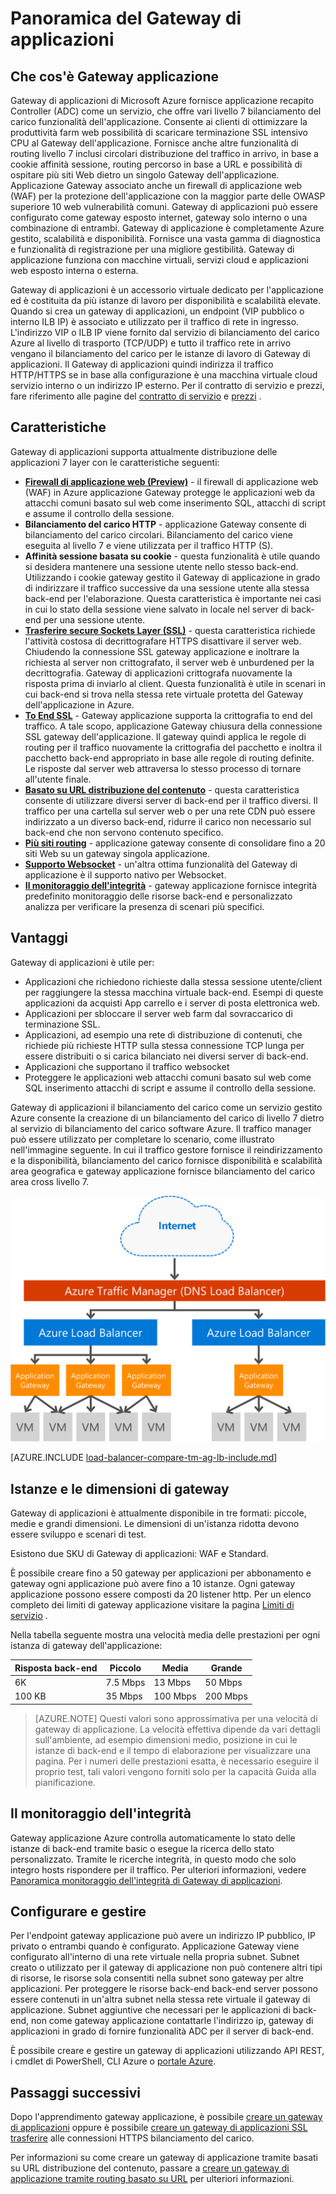 <properties
   pageTitle="Introduzione al Gateway di applicazione | Microsoft Azure"
   description="Questa pagina offre una panoramica del servizio Gateway di applicazioni per il bilanciamento del carico di livello 7, tra cui le dimensioni di gateway, HTTP caricare affinità sessione bilanciamento del carico, basata su cookie e trasferire SSL."
   documentationCenter="na"
   services="application-gateway"
   authors="georgewallace"
   manager="carmonm"
   editor="tysonn"/>
<tags
   ms.service="application-gateway"
   ms.devlang="na"
   ms.topic="hero-article"
   ms.tgt_pltfrm="na"
   ms.workload="infrastructure-services"
   ms.date="10/25/2016"
   ms.author="gwallace"/>

# <a name="application-gateway-overview"></a>Panoramica del Gateway di applicazioni

## <a name="what-is-application-gateway"></a>Che cos'è Gateway applicazione

Gateway di applicazioni di Microsoft Azure fornisce applicazione recapito Controller (ADC) come un servizio, che offre vari livello 7 bilanciamento del carico funzionalità dell'applicazione. Consente ai clienti di ottimizzare la produttività farm web possibilità di scaricare terminazione SSL intensivo CPU al Gateway dell'applicazione. Fornisce anche altre funzionalità di routing livello 7 inclusi circolari distribuzione del traffico in arrivo, in base a cookie affinità sessione, routing percorso in base a URL e possibilità di ospitare più siti Web dietro un singolo Gateway dell'applicazione. Applicazione Gateway associato anche un firewall di applicazione web (WAF) per la protezione dell'applicazione con la maggior parte delle OWASP superiore 10 web vulnerabilità comuni. Gateway di applicazioni può essere configurato come gateway esposto internet, gateway solo interno o una combinazione di entrambi. Gateway di applicazione è completamente Azure gestito, scalabilità e disponibilità. Fornisce una vasta gamma di diagnostica e funzionalità di registrazione per una migliore gestibilità. Gateway di applicazione funziona con macchine virtuali, servizi cloud e applicazioni web esposto interna o esterna.

Gateway di applicazioni è un accessorio virtuale dedicato per l'applicazione ed è costituita da più istanze di lavoro per disponibilità e scalabilità elevate. Quando si crea un gateway di applicazioni, un endpoint (VIP pubblico o interno ILB IP) è associato e utilizzato per il traffico di rete in ingresso. L'indirizzo VIP o ILB IP viene fornito dal servizio di bilanciamento del carico Azure al livello di trasporto (TCP/UDP) e tutto il traffico rete in arrivo vengano il bilanciamento del carico per le istanze di lavoro di Gateway di applicazioni. Il Gateway di applicazioni quindi indirizza il traffico HTTP/HTTPS se in base alla configurazione è una macchina virtuale cloud servizio interno o un indirizzo IP esterno. Per il contratto di servizio e prezzi, fare riferimento alle pagine del [contratto di servizio](https://azure.microsoft.com/support/legal/sla/) e [prezzi](https://azure.microsoft.com/pricing/details/application-gateway/) .

## <a name="features"></a>Caratteristiche

Gateway di applicazioni supporta attualmente distribuzione delle applicazioni 7 layer con le caratteristiche seguenti:

- **[Firewall di applicazione web (Preview)](application-gateway-webapplicationfirewall-overview.md)** - il firewall di applicazione web (WAF) in Azure applicazione Gateway protegge le applicazioni web da attacchi comuni basato sul web come inserimento SQL, attacchi di script e assume il controllo della sessione.
- **Bilanciamento del carico HTTP** - applicazione Gateway consente di bilanciamento del carico circolari. Bilanciamento del carico viene eseguita al livello 7 e viene utilizzata per il traffico HTTP (S).
- **Affinità sessione basata su cookie** - questa funzionalità è utile quando si desidera mantenere una sessione utente nello stesso back-end. Utilizzando i cookie gateway gestito il Gateway di applicazione in grado di indirizzare il traffico successive da una sessione utente alla stessa back-end per l'elaborazione. Questa caratteristica è importante nei casi in cui lo stato della sessione viene salvato in locale nel server di back-end per una sessione utente.
- **[Trasferire secure Sockets Layer (SSL)](application-gateway-ssl-arm.md)** - questa caratteristica richiede l'attività costosa di decrittografare HTTPS disattivare il server web. Chiudendo la connessione SSL gateway applicazione e inoltrare la richiesta al server non crittografato, il server web è unburdened per la decrittografia.  Gateway di applicazioni crittografa nuovamente la risposta prima di inviarlo al client. Questa funzionalità è utile in scenari in cui back-end si trova nella stessa rete virtuale protetta del Gateway dell'applicazione in Azure.
- **[To End SSL](application-gateway-backend-ssl.md)** - Gateway applicazione supporta la crittografia to end del traffico. A tale scopo, applicazione Gateway chiusura della connessione SSL gateway dell'applicazione. Il gateway quindi applica le regole di routing per il traffico nuovamente la crittografia del pacchetto e inoltra il pacchetto back-end appropriato in base alle regole di routing definite. Le risposte dal server web attraversa lo stesso processo di tornare all'utente finale.
- **[Basato su URL distribuzione del contenuto](application-gateway-url-route-overview.md)** - questa caratteristica consente di utilizzare diversi server di back-end per il traffico diversi. Il traffico per una cartella sul server web o per una rete CDN può essere indirizzato a un diverso back-end, ridurre il carico non necessario sul back-end che non servono contenuto specifico.
- **[Più siti routing](application-gateway-multi-site-overview.md)** - applicazione gateway consente di consolidare fino a 20 siti Web su un gateway singola applicazione.
- **[Supporto Websocket](application-gateway-websocket.md)** - un'altra ottima funzionalità del Gateway di applicazione è il supporto nativo per Websocket.
- **[Il monitoraggio dell'integrità](application-gateway-probe-overview.md)** - gateway applicazione fornisce integrità predefinito monitoraggio delle risorse back-end e personalizzato analizza per verificare la presenza di scenari più specifici.

## <a name="benefits"></a>Vantaggi

Gateway di applicazioni è utile per:

- Applicazioni che richiedono richieste dalla stessa sessione utente/client per raggiungere la stessa macchina virtuale back-end. Esempi di queste applicazioni da acquisti App carrello e i server di posta elettronica web.
- Applicazioni per sbloccare il server web farm dal sovraccarico di terminazione SSL.
- Applicazioni, ad esempio una rete di distribuzione di contenuti, che richiede più richieste HTTP sulla stessa connessione TCP lunga per essere distribuiti o si carica bilanciato nei diversi server di back-end.
- Applicazioni che supportano il traffico websocket
- Proteggere le applicazioni web attacchi comuni basato sul web come SQL inserimento attacchi di script e assume il controllo della sessione.

Gateway di applicazioni il bilanciamento del carico come un servizio gestito Azure consente la creazione di un bilanciamento del carico di livello 7 dietro al servizio di bilanciamento del carico software Azure. Il traffico manager può essere utilizzato per completare lo scenario, come illustrato nell'immagine seguente. In cui il traffico gestore fornisce il reindirizzamento e la disponibilità, bilanciamento del carico fornisce disponibilità e scalabilità area geografica e gateway applicazione fornisce bilanciamento del carico area cross livello 7.

![asdasd](./media/application-gateway-introduction/tm-lb-ag-scenario.png)

[AZURE.INCLUDE [load-balancer-compare-tm-ag-lb-include.md](../../includes/load-balancer-compare-tm-ag-lb-include.md)]

## <a name="gateway-sizes-and-instances"></a>Istanze e le dimensioni di gateway

Gateway di applicazioni è attualmente disponibile in tre formati: piccole, medie e grandi dimensioni. Le dimensioni di un'istanza ridotta devono essere sviluppo e scenari di test.

Esistono due SKU di Gateway di applicazioni: WAF e Standard.

È possibile creare fino a 50 gateway per applicazioni per abbonamento e gateway ogni applicazione può avere fino a 10 istanze. Ogni gateway applicazione possono essere composti da 20 listener http. Per un elenco completo dei limiti di gateway applicazione visitare la pagina [Limiti di servizio](../azure-subscription-service-limits.md#application-gateway) .

Nella tabella seguente mostra una velocità media delle prestazioni per ogni istanza di gateway dell'applicazione:

| Risposta back-end | Piccolo | Media | Grande|
|---|---|---|---|
| 6K | 7.5 Mbps | 13 Mbps | 50 Mbps |
|100 KB | 35 Mbps | 100 Mbps| 200 Mbps |

>[AZURE.NOTE] Questi valori sono approssimativa per una velocità di gateway di applicazione. La velocità effettiva dipende da vari dettagli sull'ambiente, ad esempio dimensioni medio, posizione in cui le istanze di back-end e il tempo di elaborazione per visualizzare una pagina. Per i numeri delle prestazioni esatta, è necessario eseguire il proprio test, tali valori vengono forniti solo per la capacità Guida alla pianificazione.

## <a name="health-monitoring"></a>Il monitoraggio dell'integrità

Gateway applicazione Azure controlla automaticamente lo stato delle istanze di back-end tramite basic o esegue la ricerca dello stato personalizzato. Tramite le ricerche integrità, in questo modo che solo integro hosts rispondere per il traffico. Per ulteriori informazioni, vedere [Panoramica monitoraggio dell'integrità di Gateway di applicazioni](application-gateway-probe-overview.md).

## <a name="configuring-and-managing"></a>Configurare e gestire

Per l'endpoint gateway applicazione può avere un indirizzo IP pubblico, IP privato o entrambi quando è configurato. Applicazione Gateway viene configurato all'interno di una rete virtuale nella propria subnet. Subnet creato o utilizzato per il gateway di applicazione non può contenere altri tipi di risorse, le risorse sola consentiti nella subnet sono gateway per altre applicazioni. Per proteggere le risorse back-end back-end server possono essere contenuti in un'altra subnet nella stessa rete virtuale il gateway di applicazione. Subnet aggiuntive che necessari per le applicazioni di back-end, non come gateway applicazione contattarle l'indirizzo ip, gateway di applicazioni in grado di fornire funzionalità ADC per il server di back-end.

È possibile creare e gestire un gateway di applicazioni utilizzando API REST, i cmdlet di PowerShell, CLI Azure o [portale Azure](https://portal.azure.com/).

## <a name="next-steps"></a>Passaggi successivi

Dopo l'apprendimento gateway applicazione, è possibile [creare un gateway di applicazioni](application-gateway-create-gateway-portal.md) oppure è possibile [creare un gateway di applicazioni SSL trasferire](application-gateway-ssl-arm.md) alle connessioni HTTPS bilanciamento del carico.

Per informazioni su come creare un gateway di applicazione tramite basati su URL distribuzione del contenuto, passare a [creare un gateway di applicazione tramite routing basato su URL](application-gateway-create-url-route-arm-ps.md) per ulteriori informazioni.

